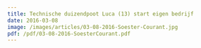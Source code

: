 ```yaml
---
title: Technische duizendpoot Luca (13) start eigen bedrijf
date: 2016-03-08
image: /images/articles/03-08-2016-Soester-Courant.jpg
pdf: /pdf/03-08-2016-SoesterCourant.pdf
---
```

